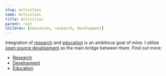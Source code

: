 ```yaml
---
slug: activities
name: Activities
title: Activities
parent: root
children: [education, research, development]
---
```

Integration of <ins>[research](/tag/research)</ins> and <ins>[education](/tag/education)</ins>  is an ambitious goal of mine. I utilize <ins>[open source development](/tag/development)</ins>  as the main bridge between them. Find out more:
* [Research](/tag/research)
* [Development](/tag/development)
* [Education](/tag/education)